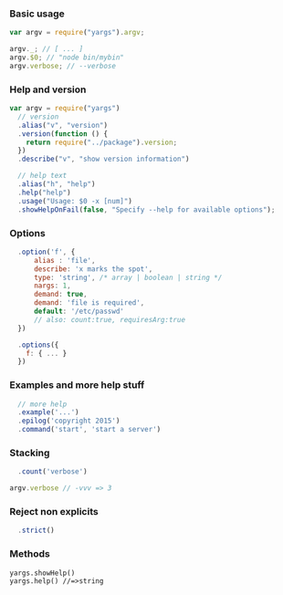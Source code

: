 ### Basic usage

```js
var argv = require("yargs").argv;

argv._; // [ ... ]
argv.$0; // "node bin/mybin"
argv.verbose; // --verbose
```

### Help and version

```js
var argv = require("yargs")
  // version
  .alias("v", "version")
  .version(function () {
    return require("../package").version;
  })
  .describe("v", "show version information")

  // help text
  .alias("h", "help")
  .help("help")
  .usage("Usage: $0 -x [num]")
  .showHelpOnFail(false, "Specify --help for available options");
```

### Options

```js
  .option('f', {
      alias : 'file',
      describe: 'x marks the spot',
      type: 'string', /* array | boolean | string */
      nargs: 1,
      demand: true,
      demand: 'file is required',
      default: '/etc/passwd'
      // also: count:true, requiresArg:true
  })

  .options({
    f: { ... }
  })
```

### Examples and more help stuff

```js
  // more help
  .example('...')
  .epilog('copyright 2015')
  .command('start', 'start a server')
```

### Stacking

```js
  .count('verbose')

argv.verbose // -vvv => 3
```

### Reject non explicits

```js
  .strict()
```

### Methods

```
yargs.showHelp()
yargs.help() //=>string
```
